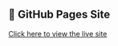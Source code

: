 ## 🔗 GitHub Pages Site

[Click here to view the live site](https://Samat4E.github.io/sp25-cse110-lab3)
